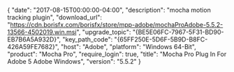 {
  "date": "2017-08-15T00:00:00-04:00",
  "description": "mocha motion tracking plugin",
  "download_url": "https://cdn.borisfx.com/borisfx/store/mpp-adobe/mochaProAdobe-5.5.2-13566-4502019.win.msi",
  "upgrade_topic": "{BE5E06FC-7967-5F31-BD90-EB7B6A5A932D}",
  "key_path_code": "{65FF250E-5D6F-5B9D-B8FC-426A59FE7682}",
  "host": "Adobe",
  "platform": "Windows 64-Bit",
  "product": "Mocha Pro",
  "require_login": true,
  "title": "Mocha Pro Plug In For Adobe 5 Adobe Windows",
  "version": "5.5.2"
}
